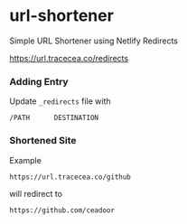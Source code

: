 # url-shortener
Simple URL Shortener using Netlify Redirects

https://url.tracecea.co/redirects

### Adding Entry

Update `_redirects` file with
```
/PATH      DESTINATION
```

### Shortened Site

Example
```
https://url.tracecea.co/github
```
will redirect to 
```
https://github.com/ceadoor
```
